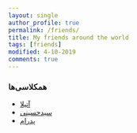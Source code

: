```yaml
---
layout: single
author_profile: true
permalink: /friends/
title: My friends around the world
tags: [friends]
modified: 4-10-2019
comments: true
---
```


### همکلاسی‌ها
* [آتیلا](https://attilaroshani.github.io)
* [سیدحسینی](https://seyedalihosseinibahri.github.io)
* [پدرام](https://p3dr4m0098.github.io)



